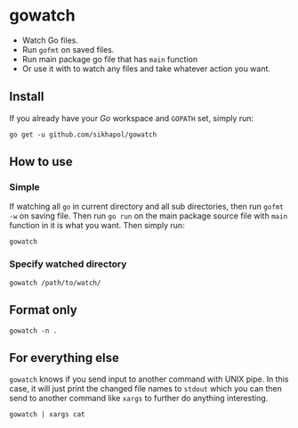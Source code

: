 # gowatch
- Watch Go files.
- Run `gofmt` on saved files.
- Run main package go file that has `main` function
- Or use it with to watch any files and take whatever action you want.

## Install

If you already have your *Go* workspace and `GOPATH` set, simply run:

```
go get -u github.com/sikhapol/gowatch
```

## How to use

### Simple
If watching all `go` in current directory and all sub directories, then run `gofmt -w` on saving file. Then run `go run` on the main package source file with `main` function in it is what you want. Then simply run:

```
gowatch
```

### Specify watched directory

```
gowatch /path/to/watch/
```


## Format only

```
gowatch -n .
```

## For everything else

`gowatch` knows if you send input to another command with UNIX pipe.
In this case, it will just print the changed file names to `stdout` which you can then send to another command like `xargs` to further do anything interesting.

```
gowatch | xargs cat
```
